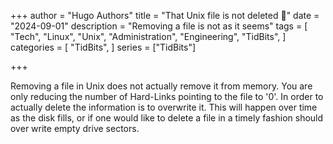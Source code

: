 +++
author = "Hugo Authors"
title = "That Unix file is not deleted 👺"
date = "2024-09-01"
description = "Removing a file is not as it seems"
tags = [
  "Tech", "Linux", "Unix", "Administration", "Engineering", "TidBits",
]
categories = [
    "TidBits",
]
series = ["TidBits"]

+++

Removing a file in Unix does not actually remove it from memory. You are only reducing the number of Hard-Links pointing to the file to '0'.
In order to actually delete the information is to overwrite it. This will happen over time as the disk fills, or if one would like to delete a file in a timely fashion should over write empty drive sectors.